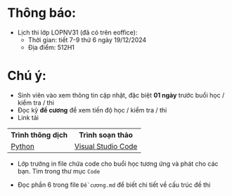# Thông báo:
* Lịch thi lớp LOPNV31 (đã có trên eoffice):
  + Thời gian: tiết 7-9 thứ 6 ngày 19/12/2024
  + Địa điểm: 512H1

# Chú ý:
   * Sinh viên vào xem thông tin cập nhật, đặc biệt **01 ngày** trước  buổi học / kiểm tra / thi
   * Đọc kỹ **đề cương** để xem tiến độ học / kiểm tra / thi
   * Link tải
<table align="center">
  <tr>
    <th>Trình thông dịch</th>
    <th>Trình soạn thảo</th>
  </tr>
  <tr>
    <td><a href="https://www.python.org/"> Python </a></td>
    <td><a href="https://code.visualstudio.com/"> Visual Studio Code </a></td>
  </tr>
</table>

  * Lớp trưởng in file chứa code cho buổi học tương ứng và phát cho các bạn. Tìm trong thư mục `Code`

  * Đọc phần 6 trong file `Đề cương.md` để biết chi tiết về cấu trúc đề thi
